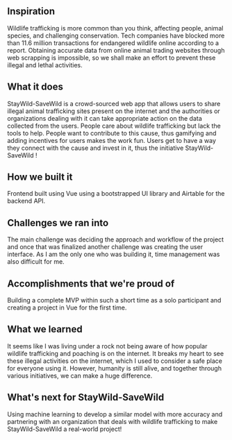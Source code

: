 ## Inspiration
Wildlife trafficking is more common than you think, affecting people, animal species, and challenging conservation. Tech companies have blocked more than 11.6 million transactions for endangered wildlife online according to a report. Obtaining accurate data from online animal trading websites through web scrapping is impossible, so we shall make an effort to prevent these illegal and lethal activities.

## What it does
StayWild-SaveWild is a crowd-sourced web app that allows users to share illegal animal trafficking sites present on the internet and the authorities or organizations dealing with it can take appropriate action on the data collected from the users.
People care about wildlife trafficking but lack the tools to help. People want to contribute to this cause, thus gamifying and adding incentives for users makes the work fun. Users get to have a way they connect with the cause and invest in it, thus the initiative StayWild-SaveWild !

## How we built it
Frontend built using Vue using a bootstrapped UI library and Airtable for the backend API.

## Challenges we ran into
The main challenge was deciding the approach and workflow of the project and once that was finalized another challenge was creating the user interface. As I am the only one who was building it, time management was also difficult for me.

## Accomplishments that we're proud of
Building a complete MVP within such a short time as a solo participant and creating a project in Vue for the first time.

## What we learned
It seems like I was living under a rock not being aware of how popular wildlife trafficking and poaching is on the internet. It breaks my heart to see these illegal activities on the internet, which I used to consider a safe place for everyone using it. However, humanity is still alive, and together through various initiatives, we can make a huge difference.

## What's next for StayWild-SaveWild
Using machine learning to develop a similar model with more accuracy and partnering with an organization that deals with wildlife trafficking to make StayWild-SaveWild a real-world project!
